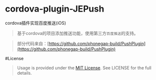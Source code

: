 # cordova-plugin-JEPush
cordova插件实现百度推送(iOS)

>基于cordova的项目添加推送功能，使用第三方`百度推送`的支持。


>部分代码来自：[https://github.com/phonegap-build/PushPlugin](https://github.com/phonegap-build/PushPlugin) 

#License

>Usage is provided under the [MIT License](http://opensource.org/licenses/mit-license.php). See LICENSE for the full details.
